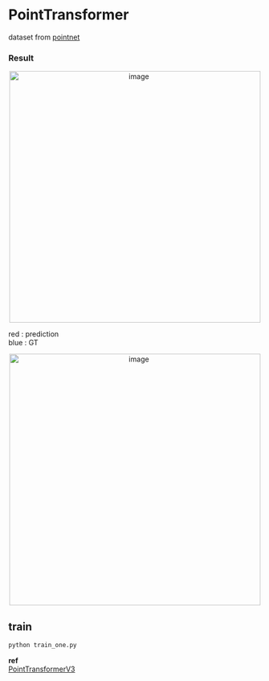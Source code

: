 # PointTransformer

dataset from [pointnet](https://github.com/KAIST-Visual-AI-Group/CS479-Assignment_1)

### Result
<div style="text-align: center;">
    <img src="https://github.com/user-attachments/assets/c0a76884-a6b6-4212-b5cf-aeca6b16022b" alt="image" width="500"/>
</div>

red : prediction \
blue : GT

<div style="text-align: center;">
    <img src="https://github.com/user-attachments/assets/2e1ceb61-bdd4-4886-8eac-cb7ce9da0ffa" alt="image" width="500"/>
</div>

## train
```bash
python train_one.py
```



**ref** \
[PointTransformerV3](https://github.com/Pointcept/PointTransformerV3)
